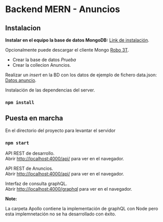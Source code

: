 # Backend MERN - Anuncios

## Instalacion
**Instalar en el equipo la base de datos MongoDB:** [Link de instalación](https://docs.mongodb.com/manual/administration/install-community/).

Opcionalmente puede descargar el cliente Mongo [Robo 3T](https://robomongo.org/).

- Crear la base de datos *Prueba*
- Crear la collecion Anuncios.


Realizar un *insert* en la BD con los datos de ejemplo de fichero data.json: [Datos anuncio](https://github.com/ams113/Back-Anuncios/tree/master/Data).

Instalación de las dependencias del server.

### `npm install`

## Puesta en marcha

En el directorio del proyecto para levantar el servidor

### `npm start`

API REST de desarrollo.<br />
Abrir [http://localhost:4000/api/](http://localhost:4000/api/) para ver en el navegador.

API REST de Anuncios.<br />
Abrir [http://localhost:4000/api/](http://localhost:4000/api/) para ver en el navegador.

Interfaz de consulta graphQL.<br />
Abrir [http://localhost:4000/graphql](http://localhost:4000/graphql) para ver en el navegador.


**Note:**

La carpeta Apollo contiene la implementación de graphQL con Node pero esta implemnetación no se ha desarrollado con éxito.
